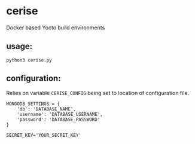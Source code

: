 # cerise
Docker based Yocto build environments

## usage:
`python3 cerise.py`

## configuration:
Relies on variable `CERISE_CONFIG` being set to location of configuration file.

```
MONGODB_SETTINGS = {
	'db': 'DATABASE_NAME',
	'username': 'DATABASE_USERNAME',
	'password': 'DATABASE_PASSWORD'
}

SECRET_KEY='YOUR_SECRET_KEY'
```